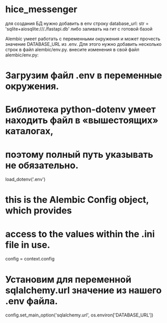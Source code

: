 # hice_messenger


для создания БД нужно добавить в env строку
database_url: str = 'sqlite+aiosqlite:///./fastapi.db'
либо заливать на гит с готовой базой


Alembic умеет работать с переменными окружения и может прочесть значение DATABASE_URL из .env. Для этого нужно добавить несколько строк в файл alembic/env.py.
 внесите изменения в свой файл alembic/env.py:

 # Загрузим файл .env в переменные окружения.
# Библиотека python-dotenv умеет находить файл в «вышестоящих» каталогах,
# поэтому полный путь указывать не обязательно.
load_dotenv('.env')

# this is the Alembic Config object, which provides
# access to the values within the .ini file in use.
config = context.config

# Установим для переменной sqlalchemy.url значение из нашего .env файла.
config.set_main_option('sqlalchemy.url', os.environ['DATABASE_URL'])